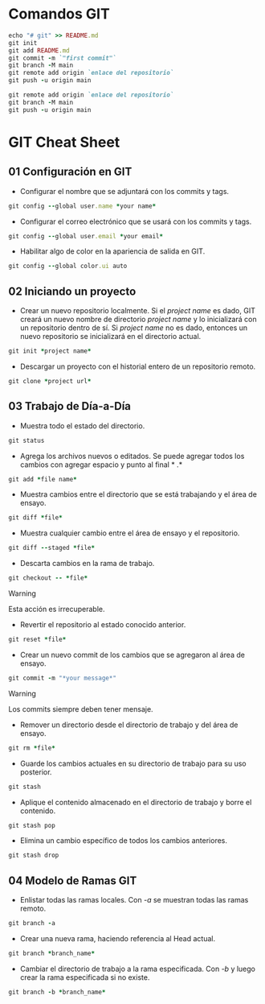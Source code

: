 # Comandos GIT

```ruby
echo "# git" >> README.md
git init
git add README.md
git commit -m `"first commit"`
git branch -M main
git remote add origin `enlace del repositorio`
git push -u origin main
```

```ruby
git remote add origin `enlace del repositorio`
git branch -M main
git push -u origin main
```

# GIT Cheat Sheet
## 01 Configuración en GIT
- Configurar el nombre que se adjuntará con los commits y tags.
```ruby
git config --global user.name *your name*
```
- Configurar el correo electrónico que se usará con los commits y tags.
```ruby
git config --global user.email *your email*
```
- Habilitar algo de color en la apariencia de salida en GIT.
```ruby
git config --global color.ui auto
```

## 02 Iniciando un proyecto
- Crear un nuevo repositorio localmente. Si el *project name* es dado, GIT creará un nuevo nombre de directorio *project name* y lo inicializará con un repositorio dentro de sí. Si *project name* no es dado, entonces un nuevo repositorio se inicializará en el directorio actual.
```ruby
git init *project name*
```

- Descargar un proyecto con el historial entero de un repositorio remoto.
```ruby
git clone *project url*
```

## 03 Trabajo de Día-a-Día
- Muestra todo el estado del directorio. 
```ruby
git status
```
- Agrega los archivos nuevos o editados. Se puede agregar todos los cambios con agregar espacio y punto al final * .*
```ruby
git add *file name* 
```

- Muestra cambios entre el directorio que se está trabajando y el área de ensayo.
```ruby
git diff *file*
```

- Muestra cualquier cambio entre el área de ensayo y el repositorio.
```ruby
git diff --staged *file*
```

- Descarta cambios en la rama de trabajo. 
```ruby
git checkout -- *file*
```

> [!WARNING]
> Esta acción es irrecuperable.

- Revertir el repositorio al estado conocido anterior.
```ruby
git reset *file*
```

- Crear un nuevo commit de los cambios que se agregaron al área de ensayo. 
```ruby
git commit -m "*your message*"
```
> [!WARNING]
> Los commits siempre deben tener mensaje.

- Remover un directorio desde el directorio de trabajo y del área de ensayo.
```ruby
git rm *file*
```

- Guarde los cambios actuales en su directorio de trabajo para su uso posterior.
```ruby
git stash
```

- Aplique el contenido almacenado en el directorio de trabajo y borre el contenido.
```ruby
git stash pop
```

- Elimina un cambio específico de todos los cambios anteriores.
```ruby
git stash drop
```

## 04 Modelo de Ramas GIT

- Enlistar todas las ramas locales. Con *-a* se muestran todas las ramas remoto. 
```ruby
git branch -a
```

- Crear una nueva rama, haciendo referencia al Head actual.
```ruby
git branch *branch_name*
```

- Cambiar el directorio de trabajo a la rama especificada. Con *-b* y luego crear la rama especificada si no existe.
```ruby
git branch -b *branch_name*
```




```ruby
```